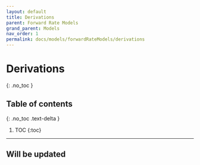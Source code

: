 ```yaml
---
layout: default
title: Derivations
parent: Forward Rate Models
grand_parent: Models
nav_order: 1
permalink: docs/models/forwardRateModels/derivations
---
```


# Derivations
{: .no_toc }

## Table of contents
{: .no_toc .text-delta }

1. TOC
{:toc}

---

## Will be updated
